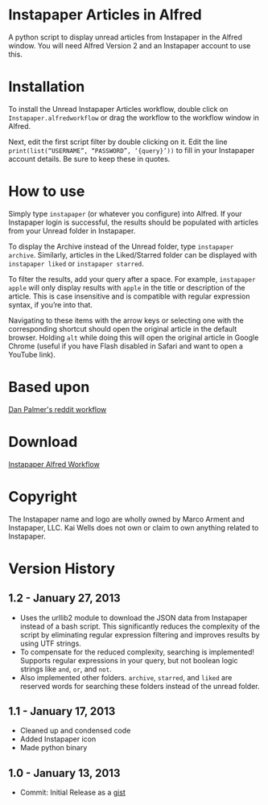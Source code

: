 Instapaper Articles in Alfred
===================

A python script to display unread articles from Instapaper in the Alfred window. You will need Alfred Version 2 and an Instapaper account to use this.

# Installation

To install the Unread Instapaper Articles workflow, double click on ```Instapaper.alfredworkflow``` or drag the workflow to the workflow window in Alfred.

Next, edit the first script filter by double clicking on it. Edit the line ```print(list(“USERNAME”, “PASSWORD”, ‘{query}’))``` to fill in your Instapaper account details. Be sure to keep these in quotes.

# How to use

Simply type ```instapaper``` (or whatever you configure) into Alfred. If your Instapaper login is successful, the results should be populated with articles from your Unread folder in Instapaper.

To display the Archive instead of the Unread folder, type ```instapaper archive```. Similarly, articles in the Liked/Starred folder can be displayed with ```instapaper liked``` or ```instapaper starred```.

To filter the results, add your query after a space. For example, ```instapaper apple``` will only display results with ```apple``` in the title or description of the article. This is case insensitive and is compatible with regular expression syntax, if you’re into that.

Navigating to these items with the arrow keys or selecting one with the corresponding shortcut should open the original article in the default browser. Holding ```alt``` while doing this will open the original article in Google Chrome (useful if you have Flash disabled in Safari and want to open a YouTube link).

# Based upon

[Dan Palmer's reddit workflow](http://danpalmer.me/blog/articles/2013-01-12-reddit-workflow-for-alfred-20.html)

# Download

[Instapaper Alfred Workflow](https://github.com/quells/unread-instapaper-alfred2/blob/master/Instapaper.alfredworkflow?raw=true)

# Copyright

The Instapaper name and logo are wholly owned by Marco Arment and Instapaper, LLC. Kai Wells does not own or claim to own anything related to Instapaper.

# Version History

## 1.2 - January 27, 2013

- Uses the urllib2 module to download the JSON data from Instapaper instead of a bash script. This significantly reduces the complexity of the script by eliminating regular expression filtering and improves results by using UTF strings.
- To compensate for the reduced complexity, searching is implemented! Supports regular expressions in your query, but not boolean logic strings like ```and```, ```or```, and ```not```.
- Also implemented other folders. ```archive```, ```starred```, and ```liked``` are reserved words for searching these folders instead of the unread folder.

## 1.1 - January 17, 2013

- Cleaned up and condensed code
- Added Instapaper icon
- Made python binary

## 1.0 - January 13, 2013

- Commit: Initial Release as a [gist](https://gist.github.com/4523191)